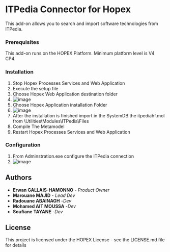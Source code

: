 # ITPedia Connector for Hopex
This add-on allows you to search and import software technologies from ITPedia.

### Prerequisites
This add-on runs on the HOPEX Platform. Minimum platform level is V4 CP4.

### Installation
1. Stop Hopex Processes Services and Web Application
2. Execute the setup file
3. Choose Hopex Web Application destination folder 
4. ![image](https://user-images.githubusercontent.com/61796830/143587470-b558f5ae-e59e-4a44-9af2-54ce66e675b3.png)
5. Choose Hopex Application installation Folder  
6. ![image](https://user-images.githubusercontent.com/61796830/143611209-dfa17a79-9197-410c-9cd6-6e471c9ebcae.png)
7. After the installation is finished import in the SystemDB the itpediahf.mol from <Hopex Application installation>\Utilities\Modules\ITPedia\Files
8. Compile The Metamodel
9. Restart Hopex Processes Services and Web Application 

### Configuration 
1. From Adminstration.exe configure the ITPedia connection
2. ![image](https://user-images.githubusercontent.com/61796830/143613661-ca0f6bd4-aa41-4baf-8181-8b12f0eeb9e1.png)
 
## Authors
* **Erwan GALLAIS-HAMONNO** - *Product Owner*
* **Marouane MAJID** - *Lead Dev* 
* **Radouane ABAINAGH** -*Dev*
* **Mohamed AIT MOUSSA** -*Dev*
* **Soufiane TAYANE** -*Dev*
  
  
## License
This project is licensed under the HOPEX License - see the LICENSE.md file for details
